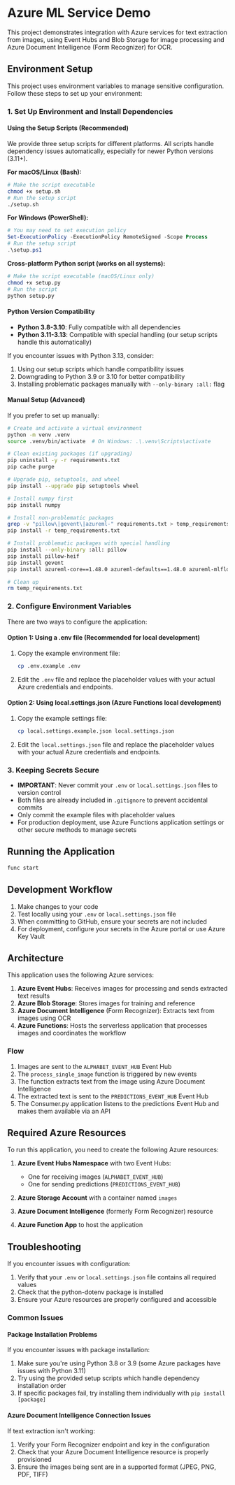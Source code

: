 # Azure ML Service Demo

This project demonstrates integration with Azure services for text extraction from images, using Event Hubs and Blob Storage for image processing and Azure Document Intelligence (Form Recognizer) for OCR.

## Environment Setup

This project uses environment variables to manage sensitive configuration. Follow these steps to set up your environment:

### 1. Set Up Environment and Install Dependencies

#### Using the Setup Scripts (Recommended)

We provide three setup scripts for different platforms. All scripts handle dependency issues automatically, especially for newer Python versions (3.11+).

**For macOS/Linux (Bash):**
```bash
# Make the script executable
chmod +x setup.sh
# Run the setup script
./setup.sh
```

**For Windows (PowerShell):**
```powershell
# You may need to set execution policy
Set-ExecutionPolicy -ExecutionPolicy RemoteSigned -Scope Process
# Run the setup script
.\setup.ps1
```

**Cross-platform Python script (works on all systems):**
```bash
# Make the script executable (macOS/Linux only)
chmod +x setup.py
# Run the script
python setup.py
```

#### Python Version Compatibility

- **Python 3.8-3.10**: Fully compatible with all dependencies
- **Python 3.11-3.13**: Compatible with special handling (our setup scripts handle this automatically)

If you encounter issues with Python 3.13, consider:
1. Using our setup scripts which handle compatibility issues
2. Downgrading to Python 3.9 or 3.10 for better compatibility
3. Installing problematic packages manually with `--only-binary :all:` flag

#### Manual Setup (Advanced)

If you prefer to set up manually:
```bash
# Create and activate a virtual environment
python -m venv .venv
source .venv/bin/activate  # On Windows: .\.venv\Scripts\activate

# Clean existing packages (if upgrading)
pip uninstall -y -r requirements.txt
pip cache purge

# Upgrade pip, setuptools, and wheel
pip install --upgrade pip setuptools wheel

# Install numpy first
pip install numpy

# Install non-problematic packages
grep -v "pillow\|gevent\|azureml-" requirements.txt > temp_requirements.txt
pip install -r temp_requirements.txt

# Install problematic packages with special handling
pip install --only-binary :all: pillow
pip install pillow-heif
pip install gevent
pip install azureml-core==1.48.0 azureml-defaults==1.48.0 azureml-mlflow==1.48.0 azureml-dataset-runtime==1.48.0

# Clean up
rm temp_requirements.txt
```

### 2. Configure Environment Variables

There are two ways to configure the application:

#### Option 1: Using a .env file (Recommended for local development)

1. Copy the example environment file:
   ```bash
   cp .env.example .env
   ```

2. Edit the `.env` file and replace the placeholder values with your actual Azure credentials and endpoints.

#### Option 2: Using local.settings.json (Azure Functions local development)

1. Copy the example settings file:
   ```bash
   cp local.settings.example.json local.settings.json
   ```

2. Edit the `local.settings.json` file and replace the placeholder values with your actual Azure credentials and endpoints.

### 3. Keeping Secrets Secure

- **IMPORTANT**: Never commit your `.env` or `local.settings.json` files to version control
- Both files are already included in `.gitignore` to prevent accidental commits
- Only commit the example files with placeholder values
- For production deployment, use Azure Functions application settings or other secure methods to manage secrets

## Running the Application

```bash
func start
```

## Development Workflow

1. Make changes to your code
2. Test locally using your `.env` or `local.settings.json` file
3. When committing to GitHub, ensure your secrets are not included
4. For deployment, configure your secrets in the Azure portal or use Azure Key Vault

## Architecture

This application uses the following Azure services:

1. **Azure Event Hubs**: Receives images for processing and sends extracted text results
2. **Azure Blob Storage**: Stores images for training and reference
3. **Azure Document Intelligence** (Form Recognizer): Extracts text from images using OCR
4. **Azure Functions**: Hosts the serverless application that processes images and coordinates the workflow

### Flow

1. Images are sent to the `ALPHABET_EVENT_HUB` Event Hub
2. The `process_single_image` function is triggered by new events
3. The function extracts text from the image using Azure Document Intelligence
4. The extracted text is sent to the `PREDICTIONS_EVENT_HUB` Event Hub
5. The Consumer.py application listens to the predictions Event Hub and makes them available via an API

## Required Azure Resources

To run this application, you need to create the following Azure resources:

1. **Azure Event Hubs Namespace** with two Event Hubs:
   - One for receiving images (`ALPHABET_EVENT_HUB`)
   - One for sending predictions (`PREDICTIONS_EVENT_HUB`)

2. **Azure Storage Account** with a container named `images`

3. **Azure Document Intelligence** (formerly Form Recognizer) resource

4. **Azure Function App** to host the application

## Troubleshooting

If you encounter issues with configuration:

1. Verify that your `.env` or `local.settings.json` file contains all required values
2. Check that the python-dotenv package is installed
3. Ensure your Azure resources are properly configured and accessible

### Common Issues

#### Package Installation Problems

If you encounter issues with package installation:

1. Make sure you're using Python 3.8 or 3.9 (some Azure packages have issues with Python 3.11)
2. Try using the provided setup scripts which handle dependency installation order
3. If specific packages fail, try installing them individually with `pip install [package]`

#### Azure Document Intelligence Connection Issues

If text extraction isn't working:

1. Verify your Form Recognizer endpoint and key in the configuration
2. Check that your Azure Document Intelligence resource is properly provisioned
3. Ensure the images being sent are in a supported format (JPEG, PNG, PDF, TIFF)
